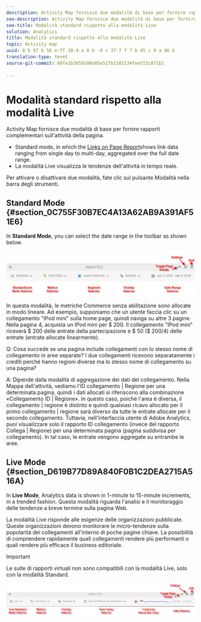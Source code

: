 ```yaml
---
description: Activity Map fornisce due modalità di base per fornire rapporti complementari sull'attività della pagina.
seo-description: Activity Map fornisce due modalità di base per fornire rapporti complementari sull'attività della pagina.
seo-title: Modalità standard rispetto alla modalità Live
solution: Analytics
title: Modalità standard rispetto alla modalità Live
topic: Activity map
uuid: 8 b 97 b 56 e-ff 20-4 a 8 b -8 c 37-7 f 7 b 45 c 9 a 86 b
translation-type: tm+mt
source-git-commit: 86fe1b3650100a05e52fb2102134fee515c871b1

---
```



# Modalità standard rispetto alla modalità Live

Activity Map fornisce due modalità di base per fornire rapporti complementari sull'attività della pagina.

* Standard mode, in which the [Links on Page Report](/help/analyze/activity-map/activitymap-links-report.md)shows link data ranging from single day to multi-day, aggregated over the full date range.
* La modalità Live visualizza le tendenze dell'attività in tempo reale.

Per attivare o disattivare due modalità, fate clic sul pulsante Modalità nella barra degli strumenti.

## Standard Mode {#section_0C755F30B7EC4A13A62AB9A391AF51E6}

In **Standard Mode**, you can select the date range in the toolbar as shown below.

![](assets/standard_mode.png)

In questa modalità, le metriche Commerce senza abilitazione sono allocate in modo lineare. Ad esempio, supponiamo che un utente faccia clic su un collegamento "IPod mini" sulla home page, quindi naviga su altre 3 pagine. Nella pagina 4, acquista un IPod mini per $ 200. Il collegamento "IPod mini" riceverà $ 200 delle entrate della partecipazione e $ 50 ($ 200/4) delle entrate (entrate allocate linearmente).

Q: Cosa succede se una pagina include collegamenti con lo stesso nome di collegamento in aree separate? I due collegamenti ricevono separatamente i crediti perché hanno regioni diverse ma lo stesso nome di collegamento su una pagina?

A: Dipende dalla modalità di aggregazione dei dati del collegamento. Nella Mappa dell'attività, vediamo l'ID collegamento | Regione per una determinata pagina, quindi i dati allocati si riferiscono alla combinazione «Collegamento ID | Regione». In questo caso, poiché l'area è diversa, il collegamento | regione è distinto e quindi qualsiasi ricavo allocato per il primo collegamento | regione sarà diverso da tutte le entrate allocate per il secondo collegamento. Tuttavia, nell'interfaccia utente di Adobe Analytics, puoi visualizzare solo il rapporto ID collegamento (invece del rapporto Collega | Regione) per una determinata pagina (pagina suddivisa per collegamento). In tal caso, le entrate vengono aggregate su entrambe le aree.

## Live Mode {#section_D619B77D89A840F0B1C2DEA2715A516A}

In **Live Mode**, Analytics data is shown in 1-minute to 15-minute increments, in a trended fashion. Questa modalità riguarda l'analisi e il monitoraggio delle tendenze a breve termine sulla pagina Web.

La modalità Live risponde alle esigenze delle organizzazioni pubblicate. Queste organizzazioni devono monitorare le micro-tendenze sulla popolarità dei collegamenti all'interno di poche pagine chiave. La possibilità di comprendere rapidamente quali collegamenti rendere più performanti o quali rendere più efficace il business editoriale.

>[!IMPORTANT]
>
>Le suite di rapporti virtuali non sono compatibili con la modalità Live, solo con la modalità Standard.

![](assets/live_mode.png)

